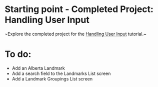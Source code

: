 # Starting point - Completed Project: Handling User Input

~Explore the completed project for the [Handling User Input](https://developer.apple.com/tutorials/swiftui/handling-user-input) tutorial.~

# To do:
* Add an Alberta Landmark
* Add a search field to the Landmarks List screen
* Add a Landmark Groupings List screen

